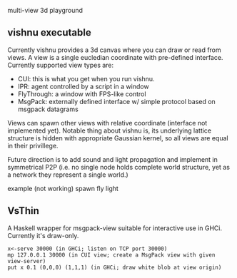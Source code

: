 multi-view 3d playground

vishnu executable
-----

Currently vishnu provides a 3d canvas where you can draw or read from views. A view is a single eucledian
coordinate with pre-defined interface. Currently supported view types are:

* CUI: this is what you get when you run vishnu.
* IPR: agent controlled by a script in a window
* FlyThrough: a window with FPS-like control
* MsgPack: externally defined interface w/ simple protocol based on msgpack datagrams

Views can spawn other views with relative coordinate (interface not implemented yet).
Notable thing about vishnu is, its underlying lattice structure is hidden with appropriate Gaussian kernel,
so all views are equal in their privillege.

Future direction is to add sound and light propagation and implement in symmetrical P2P
(i.e. no single node holds complete world structure, yet as a network they represent a single world.)

example (not working)
    spawn fly
    light

VsThin
-----
A Haskell wrapper for msgpack-view suitable for interactive use in GHCi. Currently it's draw-only.

    x<-serve 30000 (in GHCi; listen on TCP port 30000)
    mp 127.0.0.1 30000 (in CUI view; create a MsgPack view with given view-server)
    put x 0.1 (0,0,0) (1,1,1) (in GHCi; draw white blob at view origin)

